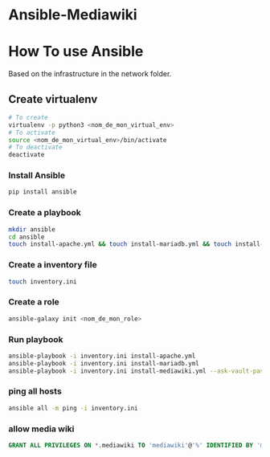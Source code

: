# Ansible-Mediawiki

# How To use Ansible

Based on the infrastructure in the network folder.

## Create virtualenv

```bash
# To create
virtualenv -p python3 <nom_de_mon_virtual_env>
# To activate
source <nom_de_mon_virtual_env>/bin/activate
# To deactivate
deactivate
```
### Install Ansible

```bash
pip install ansible
```

### Create a playbook

```bash
mkdir ansible
cd ansible
touch install-apache.yml && touch install-mariadb.yml && touch install-mediawiki.yml
```

### Create a inventory file

```bash
touch inventory.ini
```

### Create a role

```bash
ansible-galaxy init <nom_de_mon_role>
```

### Run playbook

```bash
ansible-playbook -i inventory.ini install-apache.yml
ansible-playbook -i inventory.ini install-mariadb.yml
ansible-playbook -i inventory.ini install-mediawiki.yml --ask-vault-pass
```

### ping all hosts

```bash
ansible all -m ping -i inventory.ini
```

### allow media wiki

```sql
GRANT ALL PRIVILEGES ON *.mediawiki TO 'mediawiki'@'%' IDENTIFIED BY 'mediaDBpassw0rd' WITH GRANT OPTION;
```